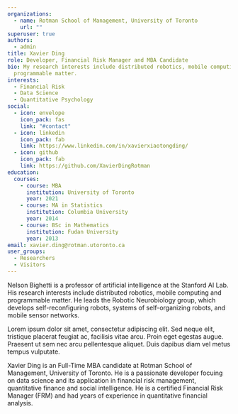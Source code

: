 ```yaml
---
organizations:
  - name: Rotman School of Management, University of Toronto
    url: ""
superuser: true
authors:
  - admin
title: Xavier Ding
role: Developer, Financial Risk Manager and MBA Candidate
bio: My research interests include distributed robotics, mobile computing and
  programmable matter.
interests:
  - Financial Risk
  - Data Science
  - Quantitative Psychology
social:
  - icon: envelope
    icon_pack: fas
    link: "#contact"
  - icon: linkedin
    icon_pack: fab
    link: https://www.linkedin.com/in/xavierxiaotongding/
  - icon: github
    icon_pack: fab
    link: https://github.com/XavierDingRotman
education:
  courses:
    - course: MBA
      institution: University of Toronto
      year: 2021
    - course: MA in Statistics
      institution: Columbia University
      year: 2014
    - course: BSc in Mathematics
      institution: Fudan University
      year: 2013
email: xavier.ding@rotman.utoronto.ca
user_groups:
  - Researchers
  - Visitors
---
```

Nelson Bighetti is a professor of artificial intelligence at the Stanford AI Lab. His research interests include distributed robotics, mobile computing and programmable matter. He leads the Robotic Neurobiology group, which develops self-reconfiguring robots, systems of self-organizing robots, and mobile sensor networks.

Lorem ipsum dolor sit amet, consectetur adipiscing elit. Sed neque elit, tristique placerat feugiat ac, facilisis vitae arcu. Proin eget egestas augue. Praesent ut sem nec arcu pellentesque aliquet. Duis dapibus diam vel metus tempus vulputate.



Xavier Ding is an Full-Time MBA candidate at Rotman School of Management, University of Toronto. He is a passionate developer focuing on data science and its application in financial risk management, quantitative finance and social intelligence. He is a certified Financial Risk Manager (FRM) and had years of experience in quantitative financial analysis.